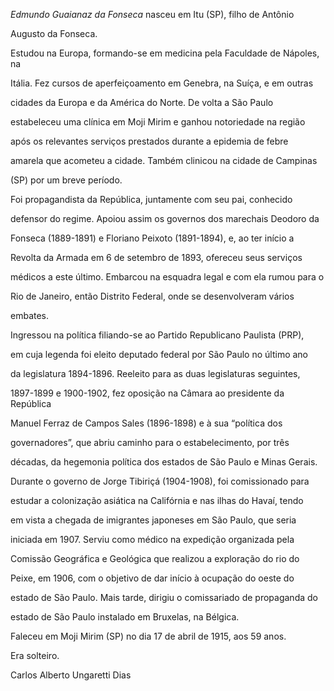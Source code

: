

*Edmundo Guaianaz da Fonseca* nasceu em Itu (SP), filho de Antônio

Augusto da Fonseca.



Estudou na Europa, formando-se em medicina pela Faculdade de Nápoles, na

Itália. Fez cursos de aperfeiçoamento em Genebra, na Suíça, e em outras

cidades da Europa e da América do Norte. De volta a São Paulo

estabeleceu uma clínica em Moji Mirim e ganhou notoriedade na região

após os relevantes serviços prestados durante a epidemia de febre

amarela que acometeu a cidade. Também clinicou na cidade de Campinas

(SP) por um breve período.



Foi propagandista da República, juntamente com seu pai, conhecido

defensor do regime. Apoiou assim os governos dos marechais Deodoro da

Fonseca (1889-1891) e Floriano Peixoto (1891-1894), e, ao ter início a

Revolta da Armada em 6 de setembro de 1893, ofereceu seus serviços

médicos a este último. Embarcou na esquadra legal e com ela rumou para o

Rio de Janeiro, então Distrito Federal, onde se desenvolveram vários

embates.



Ingressou na política filiando-se ao Partido Republicano Paulista (PRP),

em cuja legenda foi eleito deputado federal por São Paulo no último ano

da legislatura 1894-1896. Reeleito para as duas legislaturas seguintes,

1897-1899 e 1900-1902, fez oposição na Câmara ao presidente da República

Manuel Ferraz de Campos Sales (1896-1898) e à sua “política dos

governadores”, que abriu caminho para o estabelecimento, por três

décadas, da hegemonia política dos estados de São Paulo e Minas Gerais.



Durante o governo de Jorge Tibiriçá (1904-1908), foi comissionado para

estudar a colonização asiática na Califórnia e nas ilhas do Havaí, tendo

em vista a chegada de imigrantes japoneses em São Paulo, que seria

iniciada em 1907. Serviu como médico na expedição organizada pela

Comissão Geográfica e Geológica que realizou a exploração do rio do

Peixe, em 1906, com o objetivo de dar início à ocupação do oeste do

estado de São Paulo. Mais tarde, dirigiu o comissariado de propaganda do

estado de São Paulo instalado em Bruxelas, na Bélgica.



Faleceu em Moji Mirim (SP) no dia 17 de abril de 1915, aos 59 anos.



Era solteiro.



Carlos Alberto Ungaretti Dias



